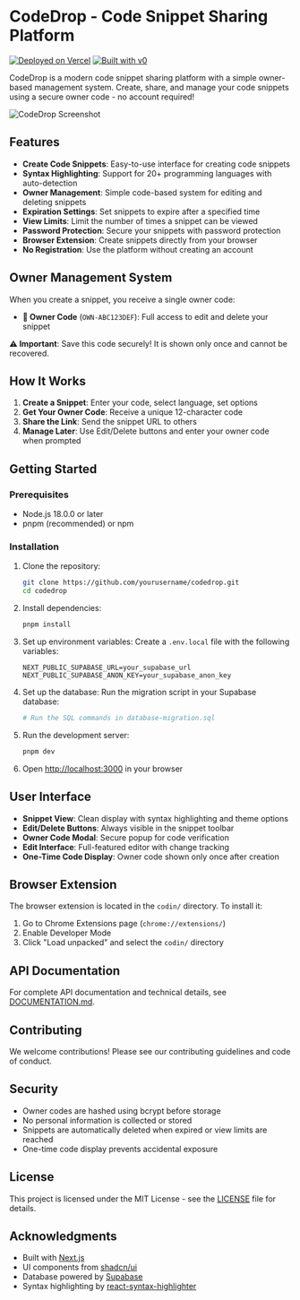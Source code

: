 # CodeDrop - Code Snippet Sharing Platform

[![Deployed on Vercel](https://img.shields.io/badge/Deployed%20on-Vercel-black?style=for-the-badge&logo=vercel)](https://vercel.com/tungnts-projects-2459d5aa/v0-code-drop-ui-design)
[![Built with v0](https://img.shields.io/badge/Built%20with-v0.dev-black?style=for-the-badge)](https://v0.dev/chat/projects/SiJCerzL7zY)

CodeDrop is a modern code snippet sharing platform with a simple owner-based management system. Create, share, and manage your code snippets using a secure owner code - no account required!

![CodeDrop Screenshot](public/screenshot.png)

## Features

- **Create Code Snippets**: Easy-to-use interface for creating code snippets
- **Syntax Highlighting**: Support for 20+ programming languages with auto-detection
- **Owner Management**: Simple code-based system for editing and deleting snippets
- **Expiration Settings**: Set snippets to expire after a specified time
- **View Limits**: Limit the number of times a snippet can be viewed
- **Password Protection**: Secure your snippets with password protection
- **Browser Extension**: Create snippets directly from your browser
- **No Registration**: Use the platform without creating an account

## Owner Management System

When you create a snippet, you receive a single owner code:

- **🔑 Owner Code** (`OWN-ABC123DEF`): Full access to edit and delete your snippet

**⚠️ Important**: Save this code securely! It is shown only once and cannot be recovered.

## How It Works

1. **Create a Snippet**: Enter your code, select language, set options
2. **Get Your Owner Code**: Receive a unique 12-character code
3. **Share the Link**: Send the snippet URL to others
4. **Manage Later**: Use Edit/Delete buttons and enter your owner code when prompted

## Getting Started

### Prerequisites

- Node.js 18.0.0 or later
- pnpm (recommended) or npm

### Installation

1. Clone the repository:
   ```bash
   git clone https://github.com/yourusername/codedrop.git
   cd codedrop
   ```

2. Install dependencies:
   ```bash
   pnpm install
   ```

3. Set up environment variables:
   Create a `.env.local` file with the following variables:
   ```
   NEXT_PUBLIC_SUPABASE_URL=your_supabase_url
   NEXT_PUBLIC_SUPABASE_ANON_KEY=your_supabase_anon_key
   ```

4. Set up the database:
   Run the migration script in your Supabase database:
   ```bash
   # Run the SQL commands in database-migration.sql
   ```

5. Run the development server:
   ```bash
   pnpm dev
   ```

6. Open [http://localhost:3000](http://localhost:3000) in your browser

## User Interface

- **Snippet View**: Clean display with syntax highlighting and theme options
- **Edit/Delete Buttons**: Always visible in the snippet toolbar
- **Owner Code Modal**: Secure popup for code verification
- **Edit Interface**: Full-featured editor with change tracking
- **One-Time Code Display**: Owner code shown only once after creation

## Browser Extension

The browser extension is located in the `codin/` directory. To install it:

1. Go to Chrome Extensions page (`chrome://extensions/`)
2. Enable Developer Mode
3. Click "Load unpacked" and select the `codin/` directory

## API Documentation

For complete API documentation and technical details, see [DOCUMENTATION.md](DOCUMENTATION.md).

## Contributing

We welcome contributions! Please see our contributing guidelines and code of conduct.

## Security

- Owner codes are hashed using bcrypt before storage
- No personal information is collected or stored
- Snippets are automatically deleted when expired or view limits are reached
- One-time code display prevents accidental exposure

## License

This project is licensed under the MIT License - see the [LICENSE](LICENSE) file for details.

## Acknowledgments

- Built with [Next.js](https://nextjs.org/)
- UI components from [shadcn/ui](https://ui.shadcn.com/)
- Database powered by [Supabase](https://supabase.com/)
- Syntax highlighting by [react-syntax-highlighter](https://react-syntax-highlighter.github.io/react-syntax-highlighter/)
